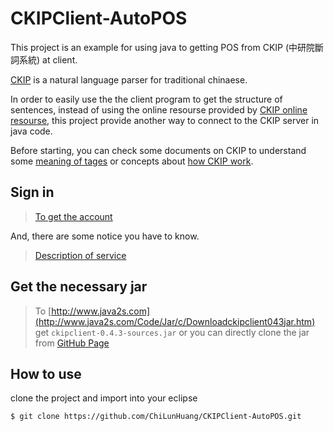 # CKIPClient-AutoPOS
This project is an example for using java to getting POS from CKIP (中研院斷詞系統) at client.

[CKIP](http://ckipsvr.iis.sinica.edu.tw/) is a natural language parser for traditional chinaese.

In order to easily use the the client program to get the structure of sentences, instead of using the online resourse provided by [CKIP online resourse](http://ckipsvr.iis.sinica.edu.tw/resource.htm), this project provide another way to connect to the CKIP server in java code. 


Before starting, you can check some documents on CKIP to understand some [meaning of tages](http://ckipsvr.iis.sinica.edu.tw/cat.htm) or concepts about [how CKIP work](http://sunlight.iis.sinica.edu.tw/uwextract/demo.htm).

## Sign in

>[To get the account](http://ckipsvr.iis.sinica.edu.tw/reg.php)

And, there are some notice you have to know.

>[Description of service](http://ckipsvr.iis.sinica.edu.tw/webservice.htm)

## Get the necessary jar

> To [http://www.java2s.com](http://www.java2s.com/Code/Jar/c/Downloadckipclient043jar.htm) get `ckipclient-0.4.3-sources.jar` or you can directly clone the jar from [GitHub Page](https://github.com/ChiLunHuang/CKIPClient-AutoPOS/blob/master/CKIPproject/ckipclient-0.4.3.jar)

## How to use 

clone the project and import into your eclipse

```
$ git clone https://github.com/ChiLunHuang/CKIPClient-AutoPOS.git
```




